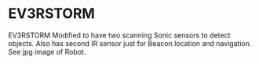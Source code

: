 # EV3RSTORM
EV3RSTORM 
Modified to have two scanning Sonic sensors to detect objects.
Also has second IR sensor just for Beacon location and navigation.
See jpg image of Robot.
